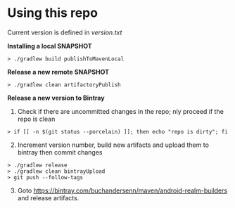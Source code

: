 # Using this repo

Current version is defined in *version.txt*

**Installing a local SNAPSHOT**

```shell-script
> ./gradlew build publishToMavenLocal
```

**Release a new remote SNAPSHOT**

```shell-script
> ./gradlew clean artifactoryPublish
```

**Release a new version to Bintray**

1) Check if there are uncommitted changes in the repo; nly proceed if the repo is clean

```shell-script
> if [[ -n $(git status --porcelain) ]]; then echo "repo is dirty"; fi
```

2) Increment version number, build new artifacts and upload them to bintray then commit changes

```shell-script
> ./gradlew release
> ./gradlew clean bintrayUpload
> git push --follow-tags
```

3) Goto https://bintray.com/buchandersenn/maven/android-realm-builders and release artifacts.